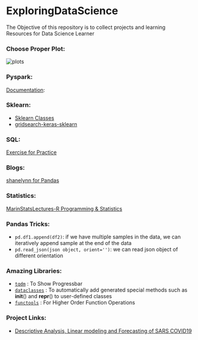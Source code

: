 # ExploringDataScience

The Objective of this repository is to collect projects and learning Resources for Data Science Learner

### Choose Proper Plot:
![plots](/Images/plots.jpg)

### Pyspark:
[Documentation](https://spark.apache.org/docs/1.6.1/api/java/org/apache/spark/sql/DataFrame.html):

### Sklearn:
* [Sklearn Classes](https://scikit-learn.org/stable/modules/classes.html)
* [gridsearch-keras-sklearn](https://mlfromscratch.com/gridsearch-keras-sklearn/#/)

### SQL:
[Exercise for Practice](https://www.sql-ex.ru/?Lang=1)

### Blogs:
[shanelynn for Pandas](https://www.shanelynn.ie/summarising-aggregation-and-grouping-data-in-python-pandas/)

### Statistics:
[MarinStatsLectures-R Programming & Statistics](https://www.youtube.com/watch?v=AN3UkzE3HMg&list=PLqzoL9-eJTNBZDG8jaNuhap1C9q6VHyVa)

### Pandas Tricks:
* `pd.df1.append(df2)`: if we have multiple samples in the data, we can iteratively append sample at the end of the data
* `pd.read_json(json object, orient='')`: we can read json object of different orientation

### Amazing Libraries:
* [`tqdm`](https://github.com/tqdm/tqdm) : To Show Progressbar
* [`dataclasses`](https://docs.python.org/3/library/dataclasses.html) : To automatically add generated special methods such as __init__() and __repr__() to user-defined classes
* [`functools`](https://docs.python.org/2/library/functools.html) : For Higher Order Function Operations

### Project Links:
* [Descriptive Analysis, Linear modeling and Forecasting of SARS COVID19](https://github.com/Anushree176/COVID19_Analysis)
